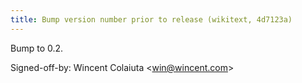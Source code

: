```yaml
---
title: Bump version number prior to release (wikitext, 4d7123a)
---
```


Bump to 0.2.

Signed-off-by: Wincent Colaiuta &lt;win@wincent.com&gt;
